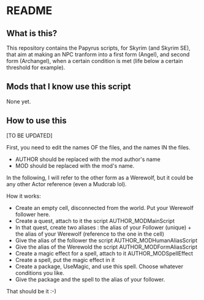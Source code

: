 # README

## What is this?

This repository contains the Papyrus scripts, for Skyrim (and Skyrim SE), that aim at making an NPC tranform into a first form (Angel), and second form (Archangel), when a certain condition is met (life below a certain threshold for example). 


## Mods that I know use this script 

None yet.

 
## How to use this


[TO BE UPDATED] 

First, you need to edit the names OF the files, and the names IN the files. 
 - AUTHOR should be replaced with the mod author's name
 - MOD should be replaced with the mod's name.
 
In the following, I will refer to the other form as a Werewolf, but it could be any other Actor reference (even a Mudcrab lol). 
 
How it works: 
 - Create an empty cell, disconnected from the world. Put your Werewolf follower here.
 - Create a quest, attach to it the script AUTHOR_MODMainScript
 - In that quest, create two aliases : the alias of your Follower (unique) + the alias of your Werewolf (reference to the one in the cell)
 - Give the alias of the follower the script AUTHOR_MODHumanAliasScript
 - Give the alias of the Werewold the script AUTHOR_MODFormAliasScript
 - Create a magic effect for a spell, attach to it AUTHOR_MODSpellEffect
 - Create a spell, put the magic effect in it
 - Create a package, UseMagic, and use this spell. Choose whatever conditions you like.
 - Give the package and the spell to the alias of your follower.
 
That should be it :-) 

